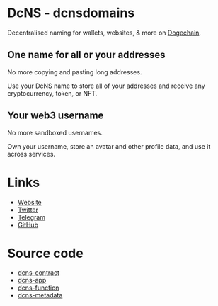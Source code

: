 # DcNS - dcnsdomains

Decentralised naming for wallets, websites, & more on [Dogechain](https://dogechain.dog/).

## One name for all or your addresses

No more copying and pasting long addresses.

Use your DcNS name to store all of your addresses and receive any cryptocurrency, token, or NFT.

## Your web3 username

No more sandboxed usernames.

Own your username, store an avatar and other profile data, and use it across services.

# Links

- [Website](https://dc.domains/)
- [Twitter](https://twitter.com/dcnsdomains)
- [Telegram](https://t.me/dcnsdomains)
- [GitHub](https://github.com/dcnsdomains)

# Source code

- [dcns-contract](https://github.com/dcnsdomains/dcns-contract)
- [dcns-app](https://github.com/dcnsdomains/dcns-app)
- [dcns-function](https://github.com/dcnsdomains/dcns-function)
- [dcns-metadata](https://github.com/dcnsdomains/dcns-metadata)
